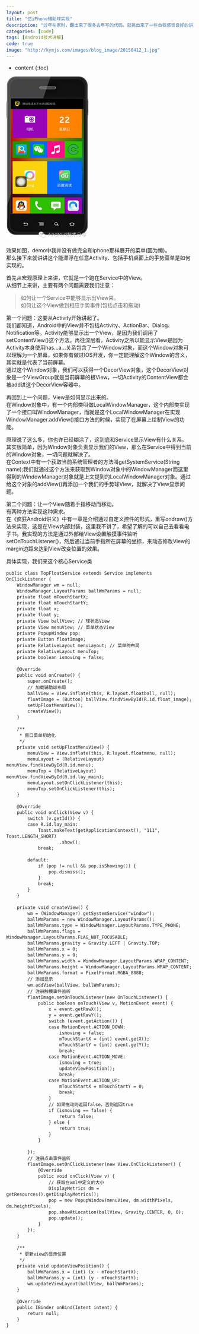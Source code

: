 ```yaml
---
layout: post
title: "仿iPhone辅助球实现"
description: "过年在家时，翻出来了很多去年写的代码。就挑出来了一些自我感觉良好的讲解了。"
categories: [code]
tags: [Android技术讲解]
code: true
image: "http://kymjs.com/images/blog_image/20150412_1.jpg"
---
```


* content
{:toc}

![示例图片：](/images/blog_image/20150412_1.jpg)

效果如图，demo中我并没有做完全和iphone那样展开的菜单(因为懒)。<br>
那么接下来就讲讲这个能漂浮在任意Activity、包括手机桌面上的手势菜单是如何实现的。<br>

首先从宏观原理上来讲，它就是一个跑在Service中的View。<br>
从细节上来讲，主要有两个问题需要我们注意：<br>
> 如何让一个Service中能够显示出View来。<br>
> 如何让这个View做到相应手势事件(包括点击和拖动)<br>

第一个问题：这要从Activity开始讲起了。<br>
我们都知道，Android中的View并不包括Activity、ActionBar、Dialog、Notification等。Activity能够显示出一个View，是因为我们调用了setContentView()这个方法。再往深层看，Activity之所以能显示View是因为Activity本身使用has...a...关系包含了一个Window对象，而这个Window对象可以理解为一个屏幕，如果你有做过IOS开发，你一定能理解这个Window的含义，其实就是代表了当前屏幕。<br>
通过这个Window对象，我们可以获得一个DecorView对象，这个DecorView对象是一个ViewGroup就是当前屏幕的根View，一切Activity的ContentView都会被add进这个DecorView容器中。<br>

再回到上一个问题，View是如何显示出来的。<br>
在Window对象中，有一个内部类叫做LocalWindowManager，这个内部类实现了一个接口叫WindowManager，而就是这个LocalWindowManager在实现WindowManager.addView()接口方法的时候，实现了在屏幕上绘制View的功能。<br>

原理说了这么多，你也许已经糊涂了，这到底和Service显示View有什么关系。<br>
其实很简单，因为Window对象负责显示我们的View，那么在Service中得到当前的Window对象，一切问题就解决了。<br>
在Context中有一个获取当前系统管理者的方法叫getSystemService(String name);我们就通过这个方法来获取到Window对象中的WindowManager而这里得到的WindowManager对象就是上文提到的LocalWindowManager对象。通过给这个对象的addView()再添加一个我们的手势球View，就解决了View显示问题。<br>

第二个问题：让一个View随着手指移动而移动。<br>
有两种方法实现这种需求。<br>
在《疯狂Android讲义》中有一章是介绍通过自定义控件的形式，重写ondraw()方法来实现，这是在View内部封装，这里我不讲了，希望了解的可以自己去看看电子书。我实现的方法是通过外部给View设置触摸事件监听setOnTouchListener()，然后通过当前手指所在屏幕的坐标，来动态修改View的margin边距来达到View改变位置的效果。<br>

具体实现，我们来这个核心Service类<br>

    public class TopFloatService extends Service implements OnClickListener {
        WindowManager wm = null;
        WindowManager.LayoutParams ballWmParams = null;
        private float mTouchStartX;
        private float mTouchStartY;
        private float x;
        private float y;
        private View ballView; // 球状态View
        private View menuView; // 菜单状态View
        private PopupWindow pop;
        private Button floatImage;
        private RelativeLayout menuLayout; // 菜单的布局
        private RelativeLayout menuTop;
        private boolean ismoving = false;

        @Override
        public void onCreate() {
            super.onCreate();
            // 加载辅助球布局
            ballView = View.inflate(this, R.layout.floatball, null);
            floatImage = (Button) ballView.findViewById(R.id.float_image);
            setUpFloatMenuView();
            createView();
        }

        /**
         * 窗口菜单初始化
         */
        private void setUpFloatMenuView() {
            menuView = View.inflate(this, R.layout.floatmenu, null);
            menuLayout = (RelativeLayout) menuView.findViewById(R.id.menu);
            menuTop = (RelativeLayout) menuView.findViewById(R.id.lay_main);
            menuLayout.setOnClickListener(this);
            menuTop.setOnClickListener(this);
        }

        @Override
        public void onClick(View v) {
            switch (v.getId()) {
            case R.id.lay_main:
                Toast.makeText(getApplicationContext(), "111", Toast.LENGTH_SHORT)
                        .show();
                break;

            default:
                if (pop != null && pop.isShowing()) {
                    pop.dismiss();
                }
                break;
            }
        }

        private void createView() {
            wm = (WindowManager) getSystemService("window");
            ballWmParams = new WindowManager.LayoutParams();
            ballWmParams.type = WindowManager.LayoutParams.TYPE_PHONE;
            ballWmParams.flags = WindowManager.LayoutParams.FLAG_NOT_FOCUSABLE;
            ballWmParams.gravity = Gravity.LEFT | Gravity.TOP;
            ballWmParams.x = 0;
            ballWmParams.y = 0;
            ballWmParams.width = WindowManager.LayoutParams.WRAP_CONTENT;
            ballWmParams.height = WindowManager.LayoutParams.WRAP_CONTENT;
            ballWmParams.format = PixelFormat.RGBA_8888;
            // 添加显示
            wm.addView(ballView, ballWmParams);
            // 注册触摸事件监听
            floatImage.setOnTouchListener(new OnTouchListener() {
                public boolean onTouch(View v, MotionEvent event) {
                    x = event.getRawX();
                    y = event.getRawY();
                    switch (event.getAction()) {
                    case MotionEvent.ACTION_DOWN:
                        ismoving = false;
                        mTouchStartX = (int) event.getX();
                        mTouchStartY = (int) event.getY();
                        break;
                    case MotionEvent.ACTION_MOVE:
                        ismoving = true;
                        updateViewPosition();
                        break;
                    case MotionEvent.ACTION_UP:
                        mTouchStartX = mTouchStartY = 0;
                        break;
                    }
                    // 如果拖动则返回false，否则返回true
                    if (ismoving == false) {
                        return false;
                    } else {
                        return true;
                    }
                }

            });
            // 注册点击事件监听
            floatImage.setOnClickListener(new View.OnClickListener() {
                @Override
                public void onClick(View v) {
                    // 获取在xml中定义的大小
                    DisplayMetrics dm = getResources().getDisplayMetrics();
                    pop = new PopupWindow(menuView, dm.widthPixels, dm.heightPixels);
                    pop.showAtLocation(ballView, Gravity.CENTER, 0, 0);
                    pop.update();
                }
            });
        }

        /**
         * 更新view的显示位置
         */
        private void updateViewPosition() {
            ballWmParams.x = (int) (x - mTouchStartX);
            ballWmParams.y = (int) (y - mTouchStartY);
            wm.updateViewLayout(ballView, ballWmParams);
        }

        @Override
        public IBinder onBind(Intent intent) {
            return null;
        }
    }
